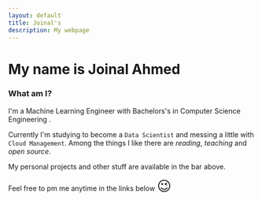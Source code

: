 ```yaml
---
layout: default
title: Joinal's
description: My webpage
---
```

# My name is Joinal Ahmed
### What am I?
I'm a Machine Learning Engineer with Bachelors's in Computer Science Engineering .

Currently I'm studying to become a `Data Scientist` and messing a little with `Cloud Management`.
Among the things I like there are *reading*, *teaching* and *open source*.

My personal projects and other stuff are available in the bar above.

Feel free to pm me anytime in the links below <span style="font-size: 2em;">😉</span>
